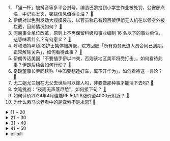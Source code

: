 1. 「猫一杯」被抖音等多平台封号，编造巴黎拾到小学生作业被处罚，公安部点名，中记协发文，哪些信息值得关注？ [:link:](https://www.zhihu.com/question/652840437)
2. 伊朗对以色列发动大规模袭击，以官员称已有超百架伊朗无人机在以领空外被拦截，目前情况如何？ [:link:](https://www.zhihu.com/question/652881800)
3. 河南事业单位改革，原则上不再保留科级和事业编制 16 名以下的事业单位，这意味着什么？有何意义？ [:link:](https://www.zhihu.com/question/652796278)
4. 呼和浩特40余名护士集体被辞退，院方回应「所有劳务派遣人员合同已到期，正常解除关系」，如何看待此事？ [:link:](https://www.zhihu.com/question/652826604)
5. 伊朗传话美国「不要插手伊以冲突，否则该地区美军将受打击」，如何看待此事？伊朗后续会如何行动？ [:link:](https://www.zhihu.com/question/652816243)
6. 奇瑞董事长尹同跃称「中国要想造好车，离不开华为」，如何看待这一言论？ [:link:](https://www.zhihu.com/question/652686161)
7. 尤二姐尤三姐在尤父去世后可以嫁人吗，非要做那种事才能活下去吗? [:link:](https://www.zhihu.com/question/652126165)
8. 文笔挑战：“夜雨无声落尽愁”，如何接下句？ [:link:](https://www.zhihu.com/question/652792719)
9. 如何评价2024年4月佳能RF 50/1.8涨价至4000元附近？ [:link:](https://www.zhihu.com/question/652839498)
10. 为什么素马长老看中的是亚索不是永恩? [:link:](https://www.zhihu.com/question/573008854)
<details>
<summary>11 ~ 20</summary>

11. 如果许仲琳请你润色《封神演义》，让《封神演义》不逊色于四大名著，你会如何修改《封神演义》？ [:link:](https://www.zhihu.com/question/570253566)
12. 为什么CBA状元陈国豪，受不到重用，真的是能力问题吗？ [:link:](https://www.zhihu.com/question/639706608)
13. 郭敬明涉足妆造，店铺人均消费 1500 元，色彩测试三个月卖出近 70 万元，如何看待其商业版图扩张？ [:link:](https://www.zhihu.com/question/652797174)
14. 河南事业单位改革，省直层面，除学校、医院外，事业单位精简 60.7%，哪些信息值得关注？ [:link:](https://www.zhihu.com/question/652809528)
15. 为什么我感觉自己做饭并没有比点外卖省钱？ [:link:](https://www.zhihu.com/question/438496778)
16. 华为MateBook X Pro发布，价格11199元起，你怎么看待这个定价？ [:link:](https://www.zhihu.com/question/652634192)
17. 《一人之下》中宝儿姐为什么打不过那个全性找来的外国军人？ [:link:](https://www.zhihu.com/question/356853499)
18. 王健林核心资产北京万达广场实业有限公司股东变更，大连万达商管退出，新华保险接盘，哪些信息值得关注？ [:link:](https://www.zhihu.com/question/652731728)
19. 神雕里面，赵志敬为什么处处刁难杨过？ [:link:](https://www.zhihu.com/question/304684001)
20. 有哪些清醒且有力量的文案? [:link:](https://www.zhihu.com/question/652561501)
</details>
<details>
<summary>21 ~ 30</summary>

21. 工作不被领导认可该怎么办？ [:link:](https://www.zhihu.com/question/652753988)
22. 当工作与个人兴趣不符时，应如何调整心态？ [:link:](https://www.zhihu.com/question/652615322)
23. 现在的油车，只要加颗几千块的小电池，就能把油耗降低三分之一。为什么很多油车都不用这个技术呢？ [:link:](https://www.zhihu.com/question/652140838)
24. 为什么有时候人会很固执？ [:link:](https://www.zhihu.com/question/652853214)
25. 保时捷女司机撞车后威胁对方，警方通报「因故意毁坏财物，已被行政拘留」，如何看待此事？她会受到什么处罚？ [:link:](https://www.zhihu.com/question/652822714)
26. 青少年发育期怎样健康长高？? [:link:](https://www.zhihu.com/question/652850777)
27. 德国总理朔尔茨将于 4 月 14 日至 16 日访华，哪些信息值得关注？ [:link:](https://www.zhihu.com/question/652718287)
28. 以军发言人称以色列处于高度戒备状态，如果伊朗选择进一步升级局势，将承担后果，如何看待这一表态？ [:link:](https://www.zhihu.com/question/652837127)
29. 问一下大家做森林书的时长，参考一下到底碰不碰这个传说中的万恶之源？ [:link:](https://www.zhihu.com/question/573856462)
30. 每天吃半斤牛肉，连续吃一年体质会不会有变化？ [:link:](https://www.zhihu.com/question/64085283)
</details>
<details>
<summary>31 ~ 40</summary>

31. 央行数据显示，一季度人民币存款增加 11.24 万亿，贷款增加 9.46 万亿，哪些信息值得关注？ [:link:](https://www.zhihu.com/question/652732463)
32. 世界上航运价值最高的河流是哪条？ [:link:](https://www.zhihu.com/question/610461089)
33. 面试前紧张不安，如何有效缓解面试紧张情绪？ [:link:](https://www.zhihu.com/question/652791561)
34. 顺风车能送到农村吗? [:link:](https://www.zhihu.com/question/633838753)
35. 中美俄法印等多国紧急预警，建议本国公民勿前往以色列伊朗等国，如何看待当前中东局势？ [:link:](https://www.zhihu.com/question/652792027)
36. 如何看待余承东:用手机支架是导航不行？ [:link:](https://www.zhihu.com/question/652646631)
37. 你会原谅自己的一些错误选择么？ [:link:](https://www.zhihu.com/question/652182225)
38. 选错专业会毁了一生吗？ [:link:](https://www.zhihu.com/question/332797876)
39. 人为什么要善良呢？ [:link:](https://www.zhihu.com/question/35645891)
40. 暧昧真的很上头吗？ [:link:](https://www.zhihu.com/question/651469720)
</details>
<details>
<summary>41 ~ 50</summary>

41. INTP在现实中都是什么样的人呢？ [:link:](https://www.zhihu.com/question/620078814)
42. 澳门单打世界杯，男女冠军更看好谁呢？ [:link:](https://www.zhihu.com/question/652619086)
43. 龟仙人为什么没有把乐平带出来？ [:link:](https://www.zhihu.com/question/296355965)
44. 一个一米九+篮球场壮汉，能对抗史蒂夫纳什吗？ [:link:](https://www.zhihu.com/question/651955812)
45. 小鹏汽车销量怎么才能提升？ [:link:](https://www.zhihu.com/question/652617527)
46. 不刷短视频、不看碎片化信息，纯看书会和社会脱节吗？ [:link:](https://www.zhihu.com/question/573093752)
47. 如何拥有一个聊天搭子? [:link:](https://www.zhihu.com/question/644083744)
48. 工作压力大到影响健康时，应如何选择？ [:link:](https://www.zhihu.com/question/652753991)
49. 不说名字，一句台词就能知道是什么角色？ [:link:](https://www.zhihu.com/question/652357660)
50. 有哪些非常有气势的海报？ [:link:](https://www.zhihu.com/question/34829893)
</details><details>
<summary>bilibili</summary>

</details>